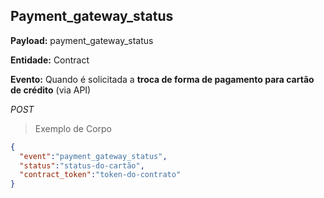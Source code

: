 ## Payment_gateway_status

<strong>Payload:</strong> payment_gateway_status

<strong>Entidade:</strong> Contract

<strong>Evento:</strong>
Quando é solicitada a <strong>troca de forma de pagamento para cartão de crédito</strong> (via API)

<div class="api-endpoint">
  <div class="endpoint-data">
      <i class="label label-get">POST</i>
  </div>
</div>


> Exemplo de Corpo

```json
{
  "event":"payment_gateway_status",
  "status":"status-do-cartão",
  "contract_token":"token-do-contrato"
}
```